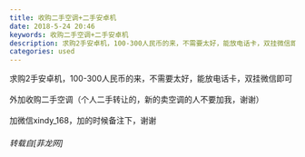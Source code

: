 ```yaml
---
title: 收购二手空调+二手安卓机
date: 2018-5-24 20:46
keywords: 收购二手空调+二手安卓机
description: 求购2手安卓机，100-300人民币的来，不需要太好，能放电话卡，双挂微信即可外加收购二手空调（个人二手转让的，新的卖空调的人不要加我，谢谢）加微信xindy_168，加的时候备注下，谢谢
categories: used
---
```

<td class="t_f" id="postmessage_1360649">

求购2手安卓机，100-300人民币的来，不需要太好，能放电话卡，双挂微信即可<br/>
<br/>
外加收购二手空调（个人二手转让的，新的卖空调的人不要加我，谢谢）<br/>
<br/>
加微信xindy_168，加的时候备注下，谢谢</td>
###### 转载自[菲龙网]